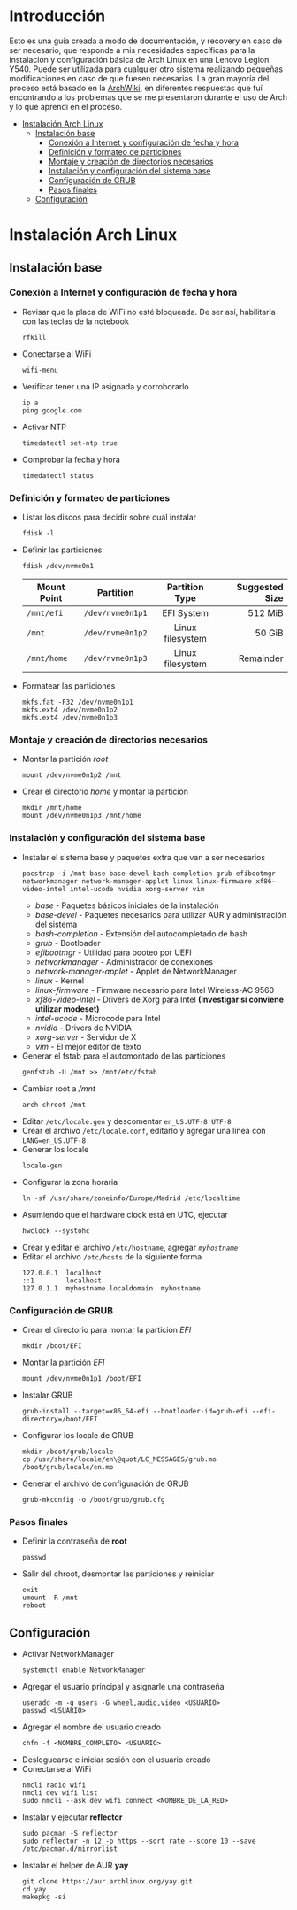 # Introducción

Esto es una guía creada a modo de documentación, y recovery en caso de ser necesario, que responde a mis necesidades específicas para la instalación y configuración básica de Arch Linux en una Lenovo Legion Y540. Puede ser utilizada para cualquier otro sistema realizando pequeñas modificaciones en caso de que fuesen necesarias. La gran mayoría del proceso está basado en la [ArchWiki](https://wiki.archlinux.org/), en diferentes respuestas que fuí encontrando a los problemas que se me presentaron durante el uso de Arch y lo que aprendí en el proceso.

- [Instalación Arch Linux](#instalaci%c3%b3n-arch-linux)
  - [Instalación base](#instalaci%c3%b3n-base)
    - [Conexión a Internet y configuración de fecha y hora](#conexi%c3%b3n-a-internet-y-configuraci%c3%b3n-de-fecha-y-hora)
    - [Definición y formateo de particiones](#definici%c3%b3n-y-formateo-de-particiones)
    - [Montaje y creación de directorios necesarios](#montaje-y-creaci%c3%b3n-de-directorios-necesarios)
    - [Instalación y configuración del sistema base](#instalaci%c3%b3n-y-configuraci%c3%b3n-del-sistema-base)
    - [Configuración de GRUB](#configuraci%c3%b3n-de-grub)
    - [Pasos finales](#pasos-finales)
  - [Configuración](#configuraci%c3%b3n)

# Instalación Arch Linux

## Instalación base

### Conexión a Internet y configuración de fecha y hora

- Revisar que la placa de WiFi no esté bloqueada. De ser así, habilitarla con las teclas de la notebook
  ```
  rfkill
  ```
- Conectarse al WiFi
  ```
  wifi-menu
  ```
- Verificar tener una IP asignada y corroborarlo
  ```
  ip a
  ping google.com
  ```
- Activar NTP
  ```
  timedatectl set-ntp true
  ```
- Comprobar la fecha y hora
  ```
  timedatectl status
  ```

### Definición y formateo de particiones

- Listar los discos para decidir sobre cuál instalar
  ```
  fdisk -l
  ```
- Definir las particiones
  ```
  fdisk /dev/nvme0n1
  ```
  | Mount Point | Partition        |  Partition Type  | Suggested Size |
  | ----------- | ---------------- | :--------------: | -------------: |
  | `/mnt/efi`  | `/dev/nvme0n1p1` |    EFI System    |        512 MiB |
  | `/mnt`      | `/dev/nvme0n1p2` | Linux filesystem |         50 GiB |
  | `/mnt/home` | `/dev/nvme0n1p3` | Linux filesystem |      Remainder |
- Formatear las particiones
  ```
  mkfs.fat -F32 /dev/nvme0n1p1
  mkfs.ext4 /dev/nvme0n1p2
  mkfs.ext4 /dev/nvme0n1p3
  ```

### Montaje y creación de directorios necesarios

- Montar la partición _root_
  ```
  mount /dev/nvme0n1p2 /mnt
  ```
- Crear el directorio _home_ y montar la partición
  ```
  mkdir /mnt/home
  mount /dev/nvme0n1p3 /mnt/home
  ```

### Instalación y configuración del sistema base

- Instalar el sistema base y paquetes extra que van a ser necesarios
  ```
  pacstrap -i /mnt base base-devel bash-completion grub efibootmgr networkmanager network-manager-applet linux linux-firmware xf86-video-intel intel-ucode nvidia xorg-server vim
  ```
  - _base_ - Paquetes básicos iniciales de la instalación
  - _base-devel_ - Paquetes necesarios para utilizar AUR y administración del sistema
  - _bash-completion_ - Extensión del autocompletado de bash
  - _grub_ - Bootloader
  - _efibootmgr_ - Utilidad para booteo por UEFI
  - _networkmanager_ - Administrador de conexiones
  - _network-manager-applet_ - Applet de NetworkManager
  - _linux_ - Kernel
  - _linux-firmware_ - Firmware necesario para Intel Wireless-AC 9560
  - _xf86-video-intel_ - Drivers de Xorg para Intel **(Investigar si conviene utilizar modeset)**
  - _intel-ucode_ - Microcode para Intel
  - _nvidia_ - Drivers de NVIDIA
  - _xorg-server_ - Servidor de X
  - _vim_ - El mejor editor de texto
- Generar el fstab para el automontado de las particiones
  ```
  genfstab -U /mnt >> /mnt/etc/fstab
  ```
- Cambiar root a _/mnt_
  ```
  arch-chroot /mnt
  ```
- Editar `/etc/locale.gen` y descomentar `en_US.UTF-8 UTF-8`
- Crear el archivo `/etc/locale.conf`, editarlo y agregar una línea con `LANG=en_US.UTF-8`
- Generar los locale
  ```
  locale-gen
  ```
- Configurar la zona horaria
  ```
  ln -sf /usr/share/zoneinfo/Europe/Madrid /etc/localtime
  ```
- Asumiendo que el hardware clock está en UTC, ejecutar
  ```
  hwclock --systohc
  ```
- Crear y editar el archivo `/etc/hostname`, agregar _`myhostname`_
- Editar el archivo `/etc/hosts` de la siguiente forma
  ```
  127.0.0.1  localhost
  ::1        localhost
  127.0.1.1  myhostname.localdomain  myhostname
  ```

### Configuración de GRUB

- Crear el directorio para montar la partición _EFI_

  ```
  mkdir /boot/EFI
  ```

- Montar la partición _EFI_
  ```
  mount /dev/nvme0n1p1 /boot/EFI
  ```
- Instalar GRUB
  ```
  grub-install --target=x86_64-efi --bootloader-id=grub-efi --efi-directory=/boot/EFI
  ```
- Configurar los locale de GRUB
  ```
  mkdir /boot/grub/locale
  cp /usr/share/locale/en\@quot/LC_MESSAGES/grub.mo /boot/grub/locale/en.mo
  ```
- Generar el archivo de configuración de GRUB
  ```
  grub-mkconfig -o /boot/grub/grub.cfg
  ```

### Pasos finales

- Definir la contraseña de **root**
  ```
  passwd
  ```
- Salir del chroot, desmontar las particiones y reiniciar
  ```
  exit
  umount -R /mnt
  reboot
  ```

## Configuración

- Activar NetworkManager
  ```
  systemctl enable NetworkManager
  ```
- Agregar el usuario principal y asignarle una contraseña
  ```
  useradd -m -g users -G wheel,audio,video <USUARIO>
  passwd <USUARIO>
  ```
- Agregar el nombre del usuario creado
  ```
  chfn -f <NOMBRE_COMPLETO> <USUARIO>
  ```
- Desloguearse e iniciar sesión con el usuario creado
- Conectarse al WiFi
  ```
  nmcli radio wifi
  nmcli dev wifi list
  sudo nmcli --ask dev wifi connect <NOMBRE_DE_LA_RED>
  ```
- Instalar y ejecutar **reflector**
  ```
  sudo pacman -S reflector
  sudo reflector -n 12 -p https --sort rate --score 10 --save /etc/pacman.d/mirrorlist
  ```
- Instalar el helper de AUR **yay**
  ```
  git clone https://aur.archlinux.org/yay.git
  cd yay
  makepkg -si
  ```
  <!--
  TODO AGREGAR ACA LIGHTDM COMO DISPLAY MANAGER Y LIGHTDM-MINI-GREETER
  TODO INVESTIGAR DIFERENTES TEMAS PARA LIGHTDM
  TODO HACER UN SYSTEMCTL ENABLE Y EL DISPLAY MANGER QUE HAYA INSTALADO (LIGHTDM)
  TODO INSTALAR CHROME
  TODO INSTALAR DELUGE
  TODO INSTALAR DELUGE
  TODO PROBAR NEWSBOAT
  TODO PROBAR REMMINA
  TODO PROBAR URXVT Y TERMITE
  TODO COMPARAR SCREEN CON TMUX
  TODO PROBAR RANGER
  TODO PROBAR THUNAR
  TODO INVESTIGAR KEYBOARD LAYOUT SWITCHERS
  TODO WATERFALL PARECE UNA BUENA ALTERNATIVA PARA VER FUENTES
  TODO PROBAR CLIGHT PARA EL BRILLO DE LA PANTALLA Y QUE LO AJUSTE AUTOMATICAMENTE
  TODO PROBAR QUE XBACKLIGHT FUNCIONE CON MODESETTING EN INTEL
  TODO INVESTIGAR BLUETOOTH, BLUEMAN, BLUEZ Y BLUEZ-UTILS
  TODO INVESTIGAR SXHKD COMO REEMPLAZO DE i3 EN LA ASIGNACION DE HOTKEYS
  TODO INVESTIGAR DIFERENTES SOLUCIONES DE BACKUP
  TODO AGREGAR FEH
  TODO AGREGAR FOFI
  TODO INVESTIGAR LOGOUT UI
  TODO AGREGAR INSTRUCCIONES PARA EL SCROLLING NATURAL DEL TRACKPAD
  TODO AGREGAR INSTRUCCIONES PARA EL TAP TO CLICK
  TODO TEMA PERSONALIZADO DE GRUB
  TODO GRUB HOLD SHIFT PROBAR FUNCIONAMIENTO
  TODO PROBAR PANTALLA DE BLOQUEO DE i3
  TODO INVESTIGAR BLUR EN COMPTON (PICOM) U OTRO COMPOSITOR
  TODO INVESTIGAR UNDERVOLT
  TODO INVESTIGAR OPTIMUS
  TODO CONFIGURACION DE i3
  TODO INSTRUCCIONES PARA QUE FUNCIONE EL CONTROL DEL BRILLO (XBACKLIGHT)
  TODO INVESTIGAR PLYMOUTH Y OTROS BOOT SPLASH SCREEN
  TODO INVESTIGAR CPU FREQUENCY SCALING
  TODO LEER IMPROVING PERFORMANCE EN LA WIKI
  TODO LEER SOLID STATE DRIVE EN LA WIKI
  TODO CUSTOMIZAR EL PROMPT PS1
  TODO LEER SYSTEM MAINTENANCE EN LA WIKI
  TODO LEER SECURITY EN LA WIKI
  -->

